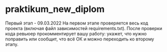 # praktikum_new_diplom

Первый этап - 09.03.2022
На первом этапе проверяется весь код проекта (включая файл зависимостей requirements.txt).
После проверки кода ревьюер прокомментирует вашу работу: укажет, что нужно поправить или сообщит, что всё ОК и можно переходить ко второму этапу.
